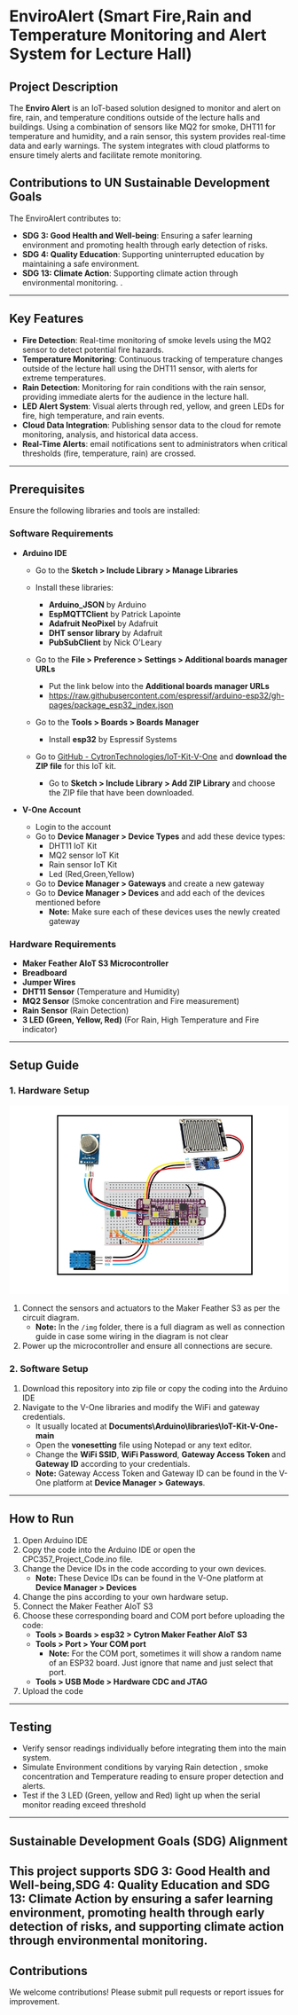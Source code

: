 # EnviroAlert (Smart Fire,Rain and Temperature Monitoring and Alert System for Lecture Hall)

## Project Description  

The **Enviro Alert** is an IoT-based solution designed to monitor and alert on fire, rain, and temperature conditions outside of the lecture halls and buildings. Using a combination of sensors like MQ2 for smoke, DHT11 for temperature and humidity, and a rain sensor, this system provides real-time data and early warnings. The system integrates with cloud platforms to ensure timely alerts and facilitate remote monitoring.

## Contributions to UN Sustainable Development Goals

The EnviroAlert contributes to:
- **SDG 3: Good Health and Well-being**: Ensuring a safer learning environment and promoting health through early detection of risks.
- **SDG 4: Quality Education**: Supporting uninterrupted education by maintaining a safe environment.
- **SDG 13: Climate Action**: Supporting climate action through environmental monitoring.
.
---

## Key Features 
- **Fire Detection**: Real-time monitoring of smoke levels using the MQ2 sensor to detect potential fire hazards.
- **Temperature Monitoring**: Continuous tracking of temperature changes outside of the lecture hall using the DHT11 sensor, with alerts for extreme temperatures.
- **Rain Detection**: Monitoring for rain conditions with the rain sensor, providing immediate alerts for the audience in the lecture hall.
- **LED Alert System**: Visual alerts through red, yellow, and green LEDs for fire, high temperature, and rain events.
- **Cloud Data Integration**: Publishing sensor data to the cloud for remote monitoring, analysis, and historical data access.
- **Real-Time Alerts**: email notifications sent to administrators when critical thresholds (fire, temperature, rain) are crossed.

---

## Prerequisites  
Ensure the following libraries and tools are installed:  

### Software Requirements
- **Arduino IDE**
  - Go to the **Sketch > Include Library > Manage Libraries**
  - Install these libraries:
    - **Arduino_JSON** by Arduino
    - **EspMQTTClient** by Patrick Lapointe
    - **Adafruit NeoPixel** by Adafruit
    - **DHT sensor library** by Adafruit
    - **PubSubClient** by Nick O'Leary
   

  - Go to the **File > Preference > Settings > Additional boards manager URLs** 
    - Put the link below into the **Additional boards manager URLs**
    - https://raw.githubusercontent.com/espressif/arduino-esp32/gh-pages/package_esp32_index.json

  - Go to the **Tools > Boards > Boards Manager**
    - Install **esp32** by Espressif Systems

  - Go to [GitHub - CytronTechnologies/IoT-Kit-V-One](https://github.com/CytronTechnologies/IoT-Kit-V-One) and **download the ZIP file** for this IoT kit.
    - Go to **Sketch > Include Library > Add ZIP Library** and choose the ZIP file that have been downloaded.

- **V-One Account**
  - Login to the account
  - Go to **Device Manager > Device Types** and add these device types:
    - DHT11 IoT Kit
    - MQ2 sensor IoT Kit
    - Rain sensor IoT Kit
    - Led (Red,Green,Yellow)
  - Go to **Device Manager > Gateways** and create a new gateway
  - Go to **Device Manager > Devices** and add each of the devices mentioned before
    - **Note:** Make sure each of these devices uses the newly created gateway

### Hardware Requirements
- **Maker Feather AIoT S3 Microcontroller** 
- **Breadboard**
- **Jumper Wires**
- **DHT11 Sensor** (Temperature and Humidity)  
- **MQ2 Sensor** (Smoke concentration and Fire measurement)  
- **Rain Sensor**  (Rain Detection)
- **3 LED (Green, Yellow, Red)** (For Rain, High Temperature and Fire indicator)  
---

## Setup Guide  

### 1. Hardware Setup 

![Hardware Setup Enviro Alert](img/Hardware_Setup_EnviroAlert.jpg)

1. Connect the sensors and actuators to the Maker Feather S3 as per the circuit diagram. 
    - **Note:** In the `/img` folder, there is a full diagram as well as connection guide in case some wiring in the diagram is not clear
2. Power up the microcontroller and ensure all connections are secure.

### 2. Software Setup  
1. Download this repository into zip file or copy the coding into the Arduino IDE
2. Navigate to the V-One libraries and modify the WiFi and gateway credentials.
    - It usually located at **Documents\Arduino\libraries\IoT-Kit-V-One-main** 
    - Open the **vonesetting** file using Notepad or any text editor.
    - Change the **WiFi SSID**, **WiFi Password**, **Gateway Access Token** and **Gateway ID** according to your credentials.
    - **Note:** Gateway Access Token and Gateway ID can be found in the V-One platform at **Device Manager > Gateways**.

---

## How to Run  
1. Open Arduino IDE  
2. Copy the code into the Arduino IDE or open the CPC357_Project_Code.ino file. 
3. Change the Device IDs in the code according to your own devices.
    - **Note:** These Device IDs can be found in the V-One platform at **Device Manager > Devices**
4. Change the pins according to your own hardware setup.
5. Connect the Maker Feather AIoT S3
6. Choose these corresponding board and COM port before uploading the code:
    - **Tools > Boards > esp32 > Cytron Maker Feather AIoT S3**
    - **Tools > Port > Your COM port**
      - **Note:** For the COM port, sometimes it will show a random name of an ESP32 board. Just ignore that name and just select that port.
    - **Tools > USB Mode > Hardware CDC and JTAG**
7. Upload the code

---

## Testing  
- Verify sensor readings individually before integrating them into the main system.  
- Simulate Environment conditions by varying Rain detection , smoke concentration and Temperature reading to ensure proper detection and alerts.  
- Test if the 3 LED (Green, yellow and Red) light up when the serial monitor reading exceed threshold

---

## Sustainable Development Goals (SDG) Alignment  
This project supports **SDG 3: Good Health and Well-being**,**SDG 4: Quality Education** and **SDG 13: Climate Action** by ensuring a safer learning environment, promoting health through early detection of risks, and supporting climate action through environmental monitoring.
---

## Contributions  
We welcome contributions! Please submit pull requests or report issues for improvement.
